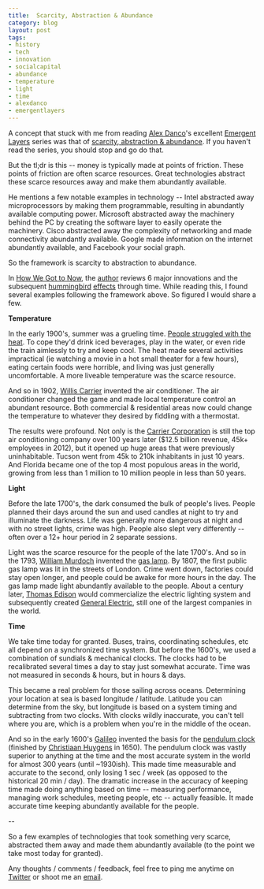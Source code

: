 ```yaml
---
title: 	Scarcity, Abstraction & Abundance
category: blog
layout: post
tags: 
- history
- tech
- innovation
- socialcapital
- abundance
- temperature
- light
- time
- alexdanco
- emergentlayers
---
```


A concept that stuck with me from reading [Alex Danco](https://twitter.com/Alex_Danco)'s excellent [Emergent Layers](https://medium.com/@alexdanco/emergent-layers-an-introduction-f91c3cbe0175#.4iz7xgc7y) series was that of [scarcity, abstraction & abundance](https://medium.com/swlh/emergent-layers-chapter-1-scarcity-abstraction-abundance-5705666e4f15#.wxm5osdmh). If you haven't read the series, you should stop and go do that. 

But the tl;dr is this -- money is typically made at points of friction. These points of friction are often scarce resources. Great technologies abstract these scarce resources away and make them abundantly available. 

He mentions a few notable examples in technology -- Intel abstracted away microprocessors by making them programmable, resulting in abundantly available computing power. Microsoft abstracted away the machinery behind the PC by creating the software layer to easily operate the machinery. Cisco abstracted away the complexity of networking and made connectivity abundantly available. Google made information on the internet abundantly available, and Facebook your social graph. 

So the framework is scarcity to abstraction to abundance.

In [How We Got to Now](https://www.amazon.com/How-We-Got-Now-Innovations/dp/1594632960), the [author](https://en.wikipedia.org/wiki/Steven_Johnson_author) reviews 6 major innovations and the subsequent [hummingbird](https://medium.com/how-we-got-to-now/the-hummingbird-effect-c3112b723408#.hok6487pk) [effects](https://www.brainpickings.org/2014/10/20/how-we-got-to-know-steven-johnson-hummingbird-effect-time/) through time. While reading this, I found several examples following the framework above. So figured I would share a few.

__Temperature__

In the early 1900's, summer was a grueling time. [People struggled with the heat](http://www.newyorker.com/culture/culture-desk/before-air-conditioning). To cope they'd drink iced beverages, play in the water, or even ride the train aimlessly to try and keep cool. The heat made several activities impractical (ie watching a movie in a hot small theater for a few hours), eating certain foods were horrible, and living was just generally uncomfortable. A more liveable temperature was the scarce resource.

And so in 1902, [Willis Carrier](https://en.wikipedia.org/wiki/Willis_Carrier) invented the air conditioner. The air conditioner changed the game and  made local temperature control an abundant resource. Both commercial & residential areas now could change the temperature to whatever they desired by fiddling with a thermostat. 

The results were profound. Not only is the [Carrier Corporation](https://en.wikipedia.org/wiki/Carrier_Corporation) is still the top air conditioning company over 100 years later ($12.5 billion revenue, 45k+ employees in 2012), but it opened up huge areas that were previously uninhabitable. Tucson went from 45k to 210k inhabitants in just 10 years. And Florida became one of the top 4 most populous areas in the world, growing from less than 1 million to 10 million people in less than 50 years.

__Light__

Before the late 1700's, the dark consumed the bulk of people's lives. People planned their days around the sun and used candles at night to try and illuminate the darkness. Life was generally more dangerous at night and with no street lights, crime was high. People also slept very differently -- often over a 12+ hour period in 2 separate sessions. 

Light was the scarce resource for the people of the late 1700's. And so in the 1793, [William Murdoch](https://en.wikipedia.org/wiki/William_Murdoch) invented the [gas lamp](https://en.wikipedia.org/wiki/Gas_lighting). By 1807, the first public gas lamp was lit in the streets of London. Crime went down, factories could stay open longer, and people could be awake for more hours in the day. The gas lamp made light abundantly available to the people. About a century later, [Thomas Edison](https://en.wikipedia.org/wiki/Thomas_Edison#Electric_light) would commercialize the electric lighting system and subsequently created [General Electric](https://en.wikipedia.org/wiki/General_Electric), still one of the largest companies in the world. 

__Time__

We take time today for granted. Buses, trains, coordinating schedules, etc all depend on a synchronized time system. But before the 1600's, we used a combination of sundials & mechanical clocks. The clocks had to be recalibrated several times a day to stay just somewhat accurate. Time was not measured in seconds & hours, but in hours & days. 

This became a real problem for those sailing across oceans. Determining your location at sea is based longitude / latitude. Latitude you can determine from the sky, but longitude is based on a system timing and subtracting from two clocks. With clocks wildly inaccurate, you can't tell where you are, which is a problem when you're in the middle of the ocean.

And so in the early 1600's [Galileo](https://en.wikipedia.org/wiki/Galileo_Galilei) invented the basis for the [pendulum clock](https://en.wikipedia.org/wiki/Pendulum_clock) (finished by [Christiaan Huygens](https://en.wikipedia.org/wiki/Christiaan_Huygens) in 1650). The pendulum clock was vastly superior to anything at the time and the most accurate system in the world for almost 300 years (until ~1930ish). This made time measurable and accurate to the second, only losing 1 sec / week (as opposed to the historical 20 min / day). The dramatic increase in the accuracy of keeping time made doing anything based on time -- measuring performance, managing work schedules, meeting people, etc -- actually feasible. It made accurate time keeping abundantly available for the people.

--

So a few examples of technologies that took something very scarce, abstracted them away and made them abundantly available (to the point we take most today for granted). 

Any thoughts / comments / feedback, feel free to ping me anytime on [Twitter](twitter.com/chriseyin) or shoot me an [email](mailto:christopher.e.yin@gmail.com). 
